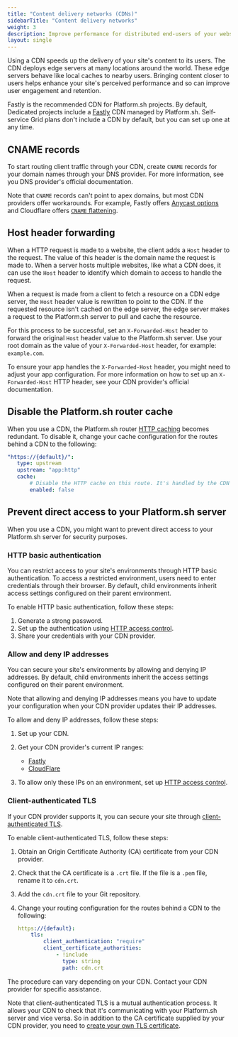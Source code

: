 ```yaml
---
title: "Content delivery networks (CDNs)"
sidebarTitle: "Content delivery networks"
weight: 3
description: Improve performance for distributed end-users of your website with a content delivery network (CDN).
layout: single
---
```

 
Using a CDN speeds up the delivery of your site's content to its users.
The CDN deploys edge servers at many locations around the world.
These edge servers behave like local caches to nearby users.
Bringing content closer to users helps enhance your site's perceived performance
and so can improve user engagement and retention.

Fastly is the recommended CDN for Platform.sh projects.
By default, Dedicated projects include a [Fastly](./fastly.md) CDN managed by Platform.sh.
Self-service Grid plans don't include a CDN by default, but you can set up one at any time.

## CNAME records

To start routing client traffic through your CDN,
create `CNAME` records for your domain names through your DNS provider.
For more information, see you DNS provider's official documentation.

Note that `CNAME` records can't point to apex domains,
but most CDN providers offer workarounds.
For example, Fastly offers [Anycast options](https://docs.fastly.com/en/guides/using-fastly-with-apex-domains) 
and Cloudflare offers [`CNAME` flattening](https://blog.cloudflare.com/introducing-cname-flattening-rfc-compliant-cnames-at-a-domains-root/).

## Host header forwarding

When a HTTP request is made to a website, the client adds a `Host` header to the request. 
The value of this header is the domain name the request is made to. 
When a server hosts multiple websites, like what a CDN does,
it can use the `Host` header to identify which domain to access to handle the request.

When a request is made from a client to fetch a resource on a CDN edge server, 
the `Host` header value is rewritten to point to the CDN. 
If the requested resource isn't cached on the edge server, 
the edge server makes a request to the Platform.sh server to pull and cache the resource.

For this process to be successful, 
set an `X-Forwarded-Host` header to forward the original `Host` header value to the Platform.sh server.
Use your root domain as the value of your `X-Forwarded-Host` header, 
for example: `example.com`.

To ensure your app handles the `X-Forwarded-Host` header,
you might need to adjust your app configuration.
For more information on how to set up an `X-Forwarded-Host` HTTP header, 
see your CDN provider's official documentation.

## Disable the Platform.sh router cache
 
When you use a CDN, the Platform.sh router [HTTP caching](../../define-routes/cache.md) becomes redundant.
To disable it, change your cache configuration for the routes behind a CDN to the following:
 
```yaml {location=".platform/routes.yaml"}
"https://{default}/":
   type: upstream
   upstream: "app:http"
   cache:
       # Disable the HTTP cache on this route. It's handled by the CDN instead.
       enabled: false
```
 
## Prevent direct access to your Platform.sh server
 
When you use a CDN, you might want to prevent direct access to your Platform.sh server for security purposes.
 
### HTTP basic authentication
 
You can restrict access to your site's environments through HTTP basic authentication.
To access a restricted environment, users need to enter credentials through their browser.
By default, child environments inherit access settings configured on their parent environment.

To enable HTTP basic authentication, 
follow these steps:

1. Generate a strong password.
2. Set up the authentication using [HTTP access control](../../environments/http-access-control.md#use-a-username-and-password).
3. Share your credentials with your CDN provider.
 
### Allow and deny IP addresses
 
You can secure your site's environments by allowing and denying IP addresses.
By default, child environments inherit the access settings configured on their parent environment.
 
Note that allowing and denying IP addresses means you have to update your configuration 
when your CDN provider updates their IP addresses.
 
To allow and deny IP addresses, follow these steps:
 
1.  Set up your CDN.

2.  Get your CDN provider's current IP ranges:
    - [Fastly](https://docs.fastly.com/en/guides/accessing-fastlys-ip-ranges) 
    - [CloudFlare](https://www.cloudflare.com/ips/)

3.  To allow only these IPs on an environment, 
   set up [HTTP access control](../../environments/http-access-control.md#filter-ip-addresses).
 
### Client-authenticated TLS
 
If your CDN provider supports it, 
you can secure your site through [client-authenticated TLS](../../define-routes/https.md#client-authenticated-tls).

To enable client-authenticated TLS, follow these steps:
 
1.  Obtain an Origin Certificate Authority (CA) certificate from your CDN provider.

2.  Check that the CA certificate is a `.crt` file.
   If the file is a `.pem` file, rename it to `cdn.crt`.

3.  Add the `cdn.crt` file to your Git repository.

4.  Change your routing configuration for the routes behind a CDN to the following:

    ```yaml {location=".platform/routes.yaml"}
    https://{default}:
        tls:
            client_authentication: "require"
            client_certificate_authorities:
                - !include
                  type: string
                  path: cdn.crt
    ```

The procedure can vary depending on your CDN.
Contact your CDN provider for specific assistance.

Note that client-authenticated TLS is a mutual authentication process.
It allows your CDN to check that it's communicating with your Platform.sh server
and vice versa.
So in addition to the CA certificate supplied by your CDN provider,
you need to [create your own TLS certificate](../../define-routes/https.md#lets-encrypt).